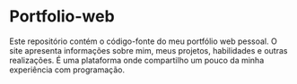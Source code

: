 # Portfolio-web
Este repositório contém o código-fonte do meu portfólio web pessoal. O site apresenta informações sobre mim, meus projetos, habilidades e outras realizações. É uma plataforma onde compartilho um pouco da minha experiência com programação.
